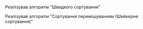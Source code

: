 Реалізував алгоритм "Швидкого сортування"

Реалізував алгоритм "Сортування перемішуванням (Шейкерне сортування)"
